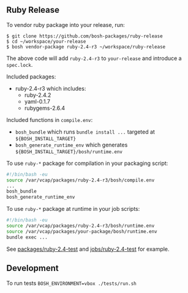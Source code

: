 ## Ruby Release

To vendor ruby package into your release, run:

```
$ git clone https://github.com/bosh-packages/ruby-release
$ cd ~/workspace/your-release
$ bosh vendor-package ruby-2.4-r3 ~/workspace/ruby-release
```

The above code will add `ruby-2.4-r3` to `your-release` and introduce a `spec.lock`.

Included packages:

- ruby-2.4-r3 which includes:
  - ruby-2.4.2
  - yaml-0.1.7
  - rubygems-2.6.4

Included functions in `compile.env`:

- `bosh_bundle` which runs `bundle install ...` targeted at `${BOSH_INSTALL_TARGET}`
- `bosh_generate_runtime_env` which generates `${BOSH_INSTALL_TARGET}/bosh/runtime.env`

To use `ruby-*` package for compilation in your packaging script:

```bash
#!/bin/bash -eu
source /var/vcap/packages/ruby-2.4-r3/bosh/compile.env
...
bosh_bundle
bosh_generate_runtime_env
```

To use `ruby-*` package at runtime in your job scripts:

```bash
#!/bin/bash -eu
source /var/vcap/packages/ruby-2.4-r3/bosh/runtime.env
source /var/vcap/packages/your-package/bosh/runtime.env
bundle exec ...
```

See [packages/ruby-2.4-test](packages/ruby-2.4-test) and [jobs/ruby-2.4-test](jobs/ruby-2.4-test) for example.

## Development

To run tests `BOSH_ENVIRONMENT=vbox ./tests/run.sh`
